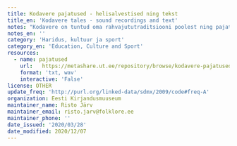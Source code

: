 ```yaml
---
title: Kodavere pajatused - helisalvestised ning tekst
title_en: 'Kodavere tales - sound recordings and text'
notes: "Kodavere on tuntud oma rahvajututraditsiooni poolest ning pajatused on Kodaverele vast kõige iseloomulikum rahvajutuliik. Need on humoristlikud lood, mille aluseks on mõni kohalik sündmus, mõni tähelepanu äratanud isik või mõni huvitav endisaegne elupilt. Ka laiemalt levinud jutumotiivid või -süžeed võisid saada tegelasteks täitsa kohalikud inimesed. Konkreetsele olustikule keskendumise tõttu jäi pajatuste levik ajas ja ruumis suhteliselt piiratuks. Vaimukamad lood võisid repertuaari jääda kauemaks, levida põlvest põlve ning koguda populaarsust küla piirest väljapoolgi. Pajatuste jutustajad kasutasid tavalisi rahvajuttude vormivõtteid: liiasust, kordust, dialoogi, kujundlikke ütlusi.\r\nKodavere pajatusi on kirja pandud alates 1932. aastast. Nende \"avastamine\" ja kogumise \"kuldaeg\" oli 1950.-1960. aastatel, mil toimusid mitmed kogumisretked Kodavere kihelkonda, korraldajaiks Riiklik Kirjandusmuuseum ja Eesti Raadio. Kodavere juttude uurimist alustas Selma Lätt, jätkas Mall Hiiemäe.\r\nSiit lehelt leiab pajatuste helisalvestusi, millele on lisatud ka tekstistus."
notes_en: ''
category: 'Haridus, kultuur ja sport'
category_en: 'Education, Culture and Sport'
resources:
  - name: pajatused
    url:   https://metashare.ut.ee/repository/browse/kodavere-pajatused/6232f2e4ff5a11e7a6e4005056b400247397ec9c28be49ffac7253c5d586dbec/
    format: 'txt, wav'
    interactive: 'False'
license: OTHER
update_freq: 'http://purl.org/linked-data/sdmx/2009/code#freq-A'
organization: Eesti Kirjandusmuuseum
maintainer_name: Risto Järv
maintainer_email: risto.jarv@folklore.ee
maintainer_phone: ''
date_issued: '2020/03/28'
date_modified: 2020/12/07
---
```


